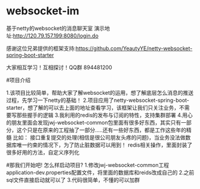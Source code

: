 # websocket-im
基于netty的websocket的消息聊天室
演示地址:http://120.79.157.199:8080/login.do

感谢这位兄弟提供的框架支持:https://github.com/YeautyYE/netty-websocket-spring-boot-starter

大家相互学习！互相探讨！QQ群 894481200

#项目介绍

1.该项目比较简单，帮助大家了解websocket的运用，想了解底层怎么消息的推送过程，先学习一下netty的基础！
2.项目应用了netty-websocket-spring-boot-starter，想了解的可以去上面的地址查看学习，该框架让我们只关注业务，不需要写那些握手的逻辑
3.我利用的redis的发布与订阅的特性，支持集群部署
4.用心的朋友里面会发现jwj-websocket-common包里面有很多好东西，其实只有一部分，这个只是在原来的工程抽了一部分.....还有一些好东西，都是工作这些年的精髓
  比如：
  接口重复提交的处理(相信是很公司朋友头疼的问题)，当业务没法做数据库唯一约束的情况下，为了防止脏数据可以用到！
  redis相关操作，里面封装了很多好用的方法，自定义序列化

#那我们开始吧!
怎么样启动项目?
1.修改jwj-websocket-common工程 application-dev.properties配置文件，将里面的数据库和reids改成自己的
2.之前sql文件直接启动就可以了
3.代码很简单，不懂的可以加群


